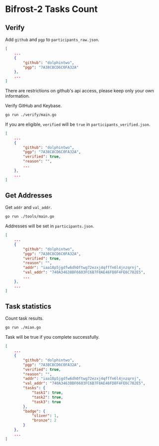 # Bifrost-2 Tasks Count

## Verify

Add `github` and `pgp` to  `participants_raw.json`.

```json
[
    ...
    {
        "github": "dolphintwo",
        "pgp": "7A38C8CD6C0FA32A"
    },
    ...
]
```

There are restrictions on github's api access, please keep only your own information.

Verify GitHub and Keybase.

```bash
go run ./verify/main.go
```

If you are eligible, `verified` will be `true` in `participants_verified.json`.

```json
[
    ...
    {
        "github": "dolphintwo",
        "pgp": "7A38C8CD6C0FA32A",
        "verified": true,
        "reason": "",
        ...
    },
    ...
]
```

## Get Addresses

Get `addr` and `val_addr`.

```bash
go run ./tools/main.go
```

Addresses will be set in `participants.json`.

```json
[
    ...    
    {
        "github": "dolphintwo",
        "pgp": "7A38C8CD6C0FA32A",
        "verified": true,
        "reason": "",
        "addr": "iaa18p5jgdfw6dh0ftwg72ezxj4qfffn6l4jnzqrnj",
        "val_addr": "740A34638BF6603FC6B7F8AE46FD8F4FE6C782E5",
        ...
    },
    ...
]
```

## Task statistics

Count task results.

```bash
go run ./mian.go
```

Task will be true if you complete successfully.

```json
[
    ...
    {
        "github": "dolphintwo",
        "pgp": "7A38C8CD6C0FA32A",
        "verified": true,
        "reason": "",
        "addr": "iaa18p5jgdfw6dh0ftwg72ezxj4qfffn6l4jnzqrnj",
        "val_addr": "740A34638BF6603FC6B7F8AE46FD8F4FE6C782E5",
        "tasks": {
            "task1": true,
            "task2": true,
            "task3": true
        },
        "badge": {
            "sliver": 1,
            "bronze": 2
        }
    },
    ...
]
```

